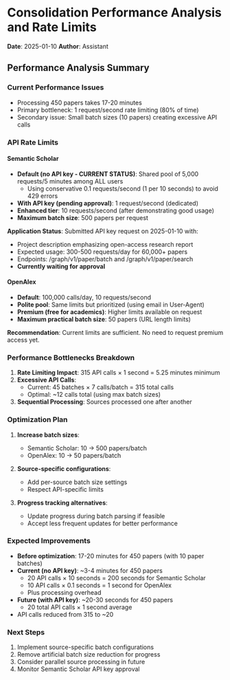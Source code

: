 # Consolidation Performance Analysis and Rate Limits

**Date**: 2025-01-10
**Author**: Assistant

## Performance Analysis Summary

### Current Performance Issues
- Processing 450 papers takes 17-20 minutes
- Primary bottleneck: 1 request/second rate limiting (80% of time)
- Secondary issue: Small batch sizes (10 papers) creating excessive API calls

### API Rate Limits

#### Semantic Scholar
- **Default (no API key - CURRENT STATUS)**: Shared pool of 5,000 requests/5 minutes among ALL users
  - Using conservative 0.1 requests/second (1 per 10 seconds) to avoid 429 errors
- **With API key (pending approval)**: 1 request/second (dedicated)
- **Enhanced tier**: 10 requests/second (after demonstrating good usage)
- **Maximum batch size**: 500 papers per request

**Application Status**: Submitted API key request on 2025-01-10 with:
- Project description emphasizing open-access research report
- Expected usage: 300-500 requests/day for 60,000+ papers
- Endpoints: /graph/v1/paper/batch and /graph/v1/paper/search
- **Currently waiting for approval**

#### OpenAlex
- **Default**: 100,000 calls/day, 10 requests/second
- **Polite pool**: Same limits but prioritized (using email in User-Agent)
- **Premium (free for academics)**: Higher limits available on request
- **Maximum practical batch size**: 50 papers (URL length limits)

**Recommendation**: Current limits are sufficient. No need to request premium access yet.

### Performance Bottlenecks Breakdown

1. **Rate Limiting Impact**: 315 API calls × 1 second = 5.25 minutes minimum
2. **Excessive API Calls**: 
   - Current: 45 batches × 7 calls/batch = 315 total calls
   - Optimal: ~12 calls total (using max batch sizes)
3. **Sequential Processing**: Sources processed one after another

### Optimization Plan

1. **Increase batch sizes**:
   - Semantic Scholar: 10 → 500 papers/batch
   - OpenAlex: 10 → 50 papers/batch

2. **Source-specific configurations**:
   - Add per-source batch size settings
   - Respect API-specific limits

3. **Progress tracking alternatives**:
   - Update progress during batch parsing if feasible
   - Accept less frequent updates for better performance

### Expected Improvements

- **Before optimization**: 17-20 minutes for 450 papers (with 10 paper batches)
- **Current (no API key)**: ~3-4 minutes for 450 papers
  - 20 API calls × 10 seconds = 200 seconds for Semantic Scholar
  - 10 API calls × 0.1 seconds = 1 second for OpenAlex
  - Plus processing overhead
- **Future (with API key)**: ~20-30 seconds for 450 papers
  - 20 total API calls × 1 second average
- API calls reduced from 315 to ~20

### Next Steps

1. Implement source-specific batch configurations
2. Remove artificial batch size reduction for progress
3. Consider parallel source processing in future
4. Monitor Semantic Scholar API key approval